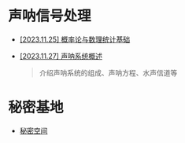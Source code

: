 # 声呐信号处理

* [[2023.11.25] 概率论与数理统计基础](public_docs/math/概率论基础.md) 

* [[2023.11.27] 声呐系统概述](public_docs/dsp/sonar_signal_processing/声呐系统介绍.md)

  >介绍声呐系统的组成、声呐方程、水声信道等

# 秘密基地

* [秘密空间](public_docs/myspace/myspace.md)
